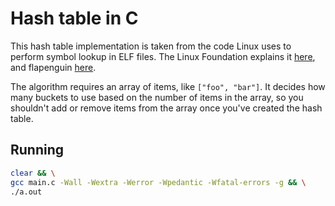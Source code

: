 # Hash table in C

This hash table implementation is taken from the code Linux uses to perform symbol lookup in ELF files. The Linux Foundation explains it [here](https://refspecs.linuxfoundation.org/elf/gabi4+/ch5.dynamic.html#hash), and flapenguin [here](https://flapenguin.me/elf-dt-hash).

The algorithm requires an array of items, like `["foo", "bar"]`. It decides how many buckets to use based on the number of items in the array, so you shouldn't add or remove items from the array once you've created the hash table.

## Running

```bash
clear && \
gcc main.c -Wall -Wextra -Werror -Wpedantic -Wfatal-errors -g && \
./a.out
```
